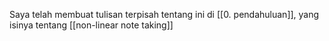 Saya telah membuat tulisan terpisah tentang ini di [[0. pendahuluan]], yang isinya tentang [[non-linear note taking]]